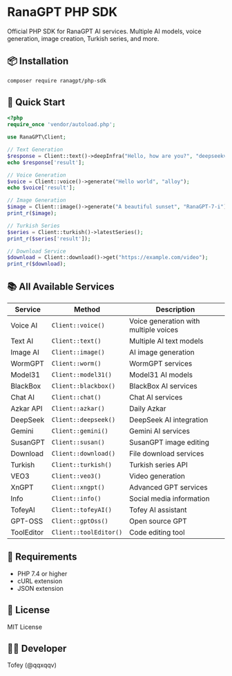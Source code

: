 # RanaGPT PHP SDK

Official PHP SDK for RanaGPT AI services. Multiple AI models, voice generation, image creation, Turkish series, and more.

## 📦 Installation

```bash
composer require ranagpt/php-sdk
```

## 🚀 Quick Start

```php
<?php
require_once 'vendor/autoload.php';

use RanaGPT\Client;

// Text Generation
$response = Client::text()->deepInfra("Hello, how are you?", "deepseekv3");
echo $response['result'];

// Voice Generation  
$voice = Client::voice()->generate("Hello world", "alloy");
echo $voice['result'];

// Image Generation
$image = Client::image()->generate("A beautiful sunset", "RanaGPT-7-i");
print_r($image);

// Turkish Series
$series = Client::turkish()->latestSeries();
print_r($series['result']);

// Download Service
$download = Client::download()->get("https://example.com/video");
print_r($download);
```

## 📚 All Available Services

| Service | Method | Description |
|---------|--------|-------------|
| Voice AI | `Client::voice()` | Voice generation with multiple voices |
| Text AI | `Client::text()` | Multiple AI text models |
| Image AI | `Client::image()` | AI image generation |
| WormGPT | `Client::worm()` | WormGPT services |
| Model31 | `Client::model31()` | Model31 AI models |
| BlackBox | `Client::blackbox()` | BlackBox AI services |
| Chat AI | `Client::chat()` | Chat AI services |
| Azkar API | `Client::azkar()` | Daily Azkar |
| DeepSeek | `Client::deepseek()` | DeepSeek AI integration |
| Gemini | `Client::gemini()` | Gemini AI services |
| SusanGPT | `Client::susan()` | SusanGPT image editing |
| Download | `Client::download()` | File download services |
| Turkish | `Client::turkish()` | Turkish series API |
| VEO3 | `Client::veo3()` | Video generation |
| XnGPT | `Client::xngpt()` | Advanced GPT services |
| Info | `Client::info()` | Social media information |
| TofeyAI | `Client::tofeyAI()` | Tofey AI assistant |
| GPT-OSS | `Client::gptOss()` | Open source GPT |
| ToolEditor | `Client::toolEditor()` | Code editing tool |

## 🔧 Requirements

- PHP 7.4 or higher
- cURL extension
- JSON extension

## 📄 License

MIT License

## 👨‍💻 Developer

Tofey (@qqxqqv)